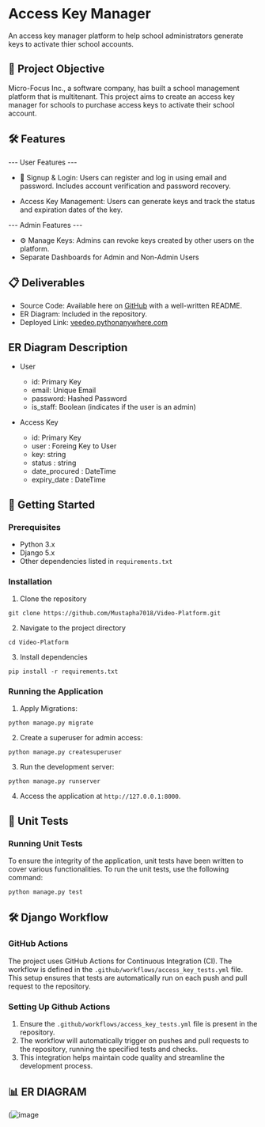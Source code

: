 # Access Key Manager
  An access key manager platform to help school administrators generate keys to activate thier school accounts.
## 🎯 Project Objective
Micro-Focus Inc., a software company, has built a school management platform that is multitenant. This project aims to create an access key manager for schools to purchase access keys to activate their school account.

## 🛠 Features
--- User Features ---
  - 🔑 Signup & Login: Users can register and log in using email and password. Includes account verification and password recovery.

  - Access Key Management: Users can generate keys and track the status and expiration dates of the key.

--- Admin Features ---
  - ⚙️ Manage Keys: Admins can revoke keys created by other users on the platform.
  - Separate Dashboards for Admin and Non-Admin Users

## 📋 Deliverables
- Source Code: Available  here on [GitHub](https://github.com/Mustapha7018/Video-Platform) with a well-written README.
- ER Diagram: Included in the repository.
- Deployed Link: [veedeo.pythonanywhere.com](https://veedeo.pythonanywhere.com/)

## ER Diagram Description
  - User

    - id: Primary Key
    - email: Unique Email
    - password: Hashed Password
    - is_staff: Boolean (indicates if the user is an admin)

  - Access Key
    - id: Primary Key
    - user : Foreing Key to User
    - key: string
    - status : string
    - date_procured : DateTime
    - expiry_date : DateTime

  
## 🚀 Getting Started
### Prerequisites
- Python 3.x
- Django 5.x
- Other dependencies listed in `requirements.txt`

### Installation
1. Clone the repository
```
git clone https://github.com/Mustapha7018/Video-Platform.git
```
2. Navigate to the project directory
```
cd Video-Platform
```
3. Install dependencies
```
pip install -r requirements.txt
```

### Running the Application
1. Apply Migrations:
```
python manage.py migrate
```
2. Create a superuser for admin access:
```
python manage.py createsuperuser
```
3. Run the development server:
```
python manage.py runserver
```
4. Access the application at `http://127.0.0.1:8000`.

## 🧪 Unit Tests
### Running Unit Tests
To ensure the integrity of the application, unit tests have been written to cover various functionalities. To run the unit tests, use the following command:
```
python manage.py test
```

## 🛠️ Django Workflow
### GitHub Actions
The project uses GitHub Actions for Continuous Integration (CI). The workflow is defined in the `.github/workflows/access_key_tests.yml` file. This setup ensures that tests are automatically run on each push and pull request to the repository.

### Setting Up Github Actions
1. Ensure the `.github/workflows/access_key_tests.yml` file is present in the repository.
2. The workflow will automatically trigger on pushes and pull requests to the repository, running the specified tests and checks.
3. This integration helps maintain code quality and streamline the development process.


## 📊 ER DIAGRAM
(![image](https://github.com/luornor/Access-Key-Manager/assets/87794745/3e1e8387-dbe9-4b55-bd95-4b00550c95ed)
